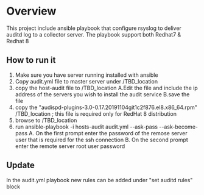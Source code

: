 # Overview

This project include ansible playbook that configure rsyslog to deliver auditd log to a collector server.
The playbook support both Redhat7 & Redhat 8


## How  to run it
1. Make sure you have server running installed with ansible 
2. Copy audit.yml file to master server under /TBD_location 
3. copy the host-audit file to /TBD_location
  A.Edit the file and include the ip address of the servers you wish to install the audit service
  B.save the file
4. copy the "audispd-plugins-3.0-0.17.20191104git1c2f876.el8.x86_64.rpm" /TBD_location ; this file is required only for RedHat 8 distribution
5. browse to /TBD_location
6. run ansible-playbook -i hosts-audit audit.yml --ask-pass --ask-become-pass
  A. On the first prompt enter the password of the remose server user that is required for the ssh connection 
  B. On the second prompt enter the remote server root user password 


## Update 
In the audit.yml playbook new rules can be added under "set auditd rules" block
